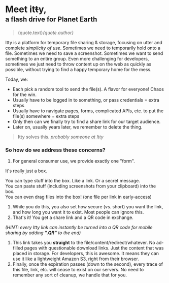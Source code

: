 <script>
  export let data

  let { quote } = data
</script>

# Meet <span class="accent">it<strike>t</strike>y</span>,
## a flash drive for Planet Earth

> {quote.text}<cite>{quote.author}</cite>

Itty is a platform for temporary file sharing & storage, focusing on utter and complete _simplicity of use_.
Sometimes we need to temporarily hold onto a file.  Sometimes we need to save a screenshot.  Sometimes we want to send something to an entire group.  Even more challenging for developers, sometimes we just need to throw content up on the web as quickly as possible, without trying to find a happy temporary home for the mess.

Today, we:

- Each pick a random tool to send the file(s).  A flavor for everyone!  Chaos for the win.
- Usually have to be logged in to something, or pass credentials = extra steps
- Usually have to navigate pages, forms, complicated APIs, etc. to put the file(s) somewhere = extra steps
- Only then can we finally try to find a share link for our target audience.
- Later on, usually years later, we remember to delete the thing.

> Itty solves this. <cite>probably someone at Itty</cite>

### So how do we address these concerns?

1. For general consumer use, we provide exactly one "form".

  It's really just a box.

  You can type stuff into the box.  Like a link.  Or a secret message.  
  You can paste stuff (including screenshots from your clipboard) into the box.  
  You can even drag files into the box! (one file per link in early-access)
1. While you do this, you also set how secure (vs. short) you want the link, and how long you want it to exist.  Most people can ignore this.
1. That's it!  You get a share link and a QR code in exchange.

  _(HINT: every Itty link can instantly be turned into a QR code for mobile sharing by adding **".QR"** to the end)_
1. This link takes you **straight** to the file/content/redirect/whatever.  No ad-filled pages with questionable download links.  Just the content that was placed in storage.  For developers, this is awesome.  It means they can use it like a lightweight Amazon S3, right from their browser.
1. Finally, once the expiration passes (down to the second), every trace of this file, link, etc. will cease to exist on our servers.  No need to remember any sort of cleanup, we handle that for you.

<!-- STYLES -->
<style lang="scss">
  h2 {
    margin-top: -0.8em;
    margin-bottom: 1em;
  }
</style>
